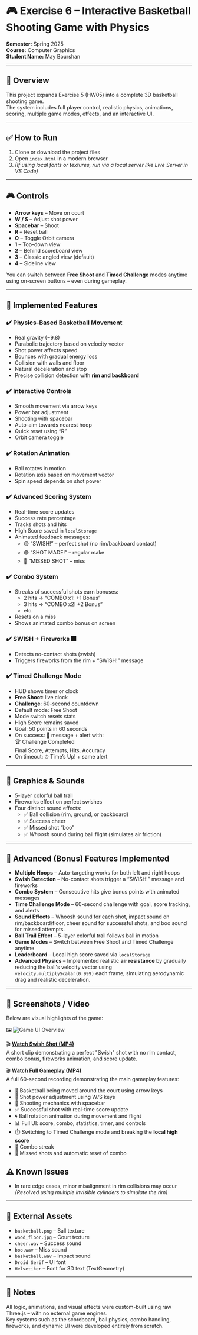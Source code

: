 # 🎮 Exercise 6 – Interactive Basketball Shooting Game with Physics

**Semester:** Spring 2025  
**Course:** Computer Graphics  
**Student Name:** May Bourshan  

---

## 🏀 Overview

This project expands Exercise 5 (HW05) into a complete 3D basketball shooting game.  
The system includes full player control, realistic physics, animations, scoring, multiple game modes, effects, and an interactive UI.

---

## ✅ How to Run

1. Clone or download the project files  
2. Open `index.html` in a modern browser  
3. *(If using local fonts or textures, run via a local server like Live Server in VS Code)*

---

## 🎮 Controls

- **Arrow keys** – Move on court  
- **W / S** – Adjust shot power  
- **Spacebar** – Shoot  
- **R** – Reset ball  
- **O** – Toggle Orbit camera  
- **1** – Top-down view  
- **2** – Behind scoreboard view  
- **3** – Classic angled view (default)  
- **4** – Sideline view  

You can switch between **Free Shoot** and **Timed Challenge** modes anytime using on-screen buttons – even during gameplay.

---

## 🎯 Implemented Features

### ✔️ Physics-Based Basketball Movement
- Real gravity (−9.8)  
- Parabolic trajectory based on velocity vector  
- Shot power affects speed  
- Bounces with gradual energy loss  
- Collision with walls and floor  
- Natural deceleration and stop  
- Precise collision detection with **rim and backboard**

### ✔️ Interactive Controls
- Smooth movement via arrow keys  
- Power bar adjustment  
- Shooting with spacebar  
- Auto-aim towards nearest hoop  
- Quick reset using “R”  
- Orbit camera toggle  

### ✔️ Rotation Animation
- Ball rotates in motion  
- Rotation axis based on movement vector  
- Spin speed depends on shot power  

### ✔️ Advanced Scoring System
- Real-time score updates  
- Success rate percentage  
- Tracks shots and hits  
- High Score saved in `localStorage`  
- Animated feedback messages:  
  - 🟡 “SWISH!” – perfect shot (no rim/backboard contact)  
  - 🟢 “SHOT MADE!” – regular make  
  - 🔴 “MISSED SHOT” – miss  

### ✔️ Combo System
- Streaks of successful shots earn bonuses:  
  - 2 hits → “COMBO x1! +1 Bonus”  
  - 3 hits → “COMBO x2! +2 Bonus”  
  - etc.  
- Resets on a miss  
- Shows animated combo bonus on screen  

### ✔️ SWISH + Fireworks 🎆
- Detects no-contact shots (swish)  
- Triggers fireworks from the rim + “SWISH!” message  

### ✔️ Timed Challenge Mode
- HUD shows timer or clock  
- **Free Shoot**: live clock  
- **Challenge**: 60-second countdown  
- Default mode: Free Shoot  
- Mode switch resets stats  
- High Score remains saved  
- Goal: 50 points in 60 seconds  
- On success: 🎉 message + alert with:  
  🏆 Challenge Completed  
  Final Score, Attempts, Hits, Accuracy  
- On timeout: ⏱ Time’s Up! + same alert  

---

## 🎨 Graphics & Sounds

- 5-layer colorful ball trail  
- Fireworks effect on perfect swishes  
- Four distinct sound effects:  
  - ✅ Ball collision (rim, ground, or backboard)  
  - ✅ Success cheer  
  - ✅ Missed shot “boo”  
  - ✅ *Whoosh* sound during ball flight (simulates air friction)

---

## 🚀 Advanced (Bonus) Features Implemented

- **Multiple Hoops** – Auto-targeting works for both left and right hoops  
- **Swish Detection** – No-contact shots trigger a “SWISH!” message and fireworks  
- **Combo System** – Consecutive hits give bonus points with animated messages  
- **Time Challenge Mode** – 60-second challenge with goal, score tracking, and alerts  
- **Sound Effects** – Whoosh sound for each shot, impact sound on rim/backboard/floor, cheer sound for successful shots, and boo sound for missed attempts.
- **Ball Trail Effect** – 5-layer colorful trail follows ball in motion  
- **Game Modes** – Switch between Free Shoot and Timed Challenge anytime  
- **Leaderboard** – Local high score saved via `localStorage`  
- **Advanced Physics** – Implemented realistic **air resistance** by gradually reducing the ball's velocity vector using `velocity.multiplyScalar(0.999)` each frame, simulating aerodynamic drag and realistic deceleration.

--- 

## 📸 Screenshots / Video

Below are visual highlights of the game:

🖼️ ![Game UI Overview](screenshots/game_screenshot.png)

🎬 **[Watch Swish Shot (MP4)](https://youtu.be/03vjVlVHhEQ)**  
A short clip demonstrating a perfect "Swish" shot with no rim contact, combo bonus, fireworks animation, and score update.

🎬 **[Watch Full Gameplay (MP4)](https://youtu.be/cZWvQpCoIYM)**   
A full 60-second recording demonstrating the main gameplay features:
- 🏀 Basketball being moved around the court using arrow keys  
- 🎯 Shot power adjustment using W/S keys  
- 🔄 Shooting mechanics with spacebar  
- ✅ Successful shot with real-time score update  
- 🌀 Ball rotation animation during movement and flight  
- 📊 Full UI: score, combo, statistics, timer, and controls  
- ⏱️ Switching to Timed Challenge mode and breaking the **local high score**  
- 🎉 Combo streak 
- 🔁 Missed shots and automatic reset of combo  


## ⚠️ Known Issues

- In rare edge cases, minor misalignment in rim collisions may occur  
  *(Resolved using multiple invisible cylinders to simulate the rim)*

---

## 📁 External Assets

- `basketball.png` – Ball texture  
- `wood_floor.jpg` – Court texture  
- `cheer.wav` – Success sound  
- `boo.wav` – Miss sound  
- `basketball.wav` – Impact sound  
- `Droid Serif` – UI font  
- `Helvetiker` – Font for 3D text (TextGeometry)


---

## 📝 Notes  
All logic, animations, and visual effects were custom-built using raw Three.js – with no external game engines.  
Key systems such as the scoreboard, ball physics, combo handling, fireworks, and dynamic UI were developed entirely from scratch.
